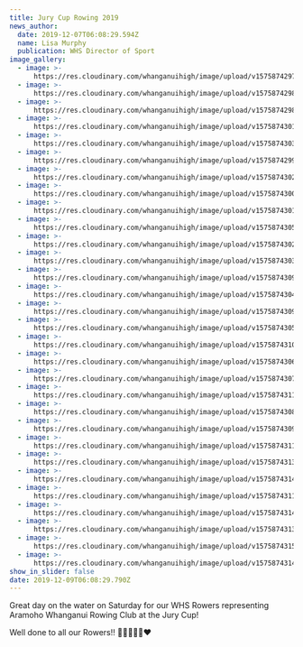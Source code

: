 ```yaml
---
title: Jury Cup Rowing 2019
news_author:
  date: 2019-12-07T06:08:29.594Z
  name: Lisa Murphy
  publication: WHS Director of Sport
image_gallery:
  - image: >-
      https://res.cloudinary.com/whanganuihigh/image/upload/v1575874297/News/111.jpg
  - image: >-
      https://res.cloudinary.com/whanganuihigh/image/upload/v1575874298/News/222.jpg
  - image: >-
      https://res.cloudinary.com/whanganuihigh/image/upload/v1575874298/News/333.jpg
  - image: >-
      https://res.cloudinary.com/whanganuihigh/image/upload/v1575874301/News/444.jpg
  - image: >-
      https://res.cloudinary.com/whanganuihigh/image/upload/v1575874303/News/555.jpg
  - image: >-
      https://res.cloudinary.com/whanganuihigh/image/upload/v1575874299/News/666.jpg
  - image: >-
      https://res.cloudinary.com/whanganuihigh/image/upload/v1575874302/News/777.jpg
  - image: >-
      https://res.cloudinary.com/whanganuihigh/image/upload/v1575874300/News/888.jpg
  - image: >-
      https://res.cloudinary.com/whanganuihigh/image/upload/v1575874301/News/999.jpg
  - image: >-
      https://res.cloudinary.com/whanganuihigh/image/upload/v1575874305/News/9991.jpg
  - image: >-
      https://res.cloudinary.com/whanganuihigh/image/upload/v1575874302/News/9992.jpg
  - image: >-
      https://res.cloudinary.com/whanganuihigh/image/upload/v1575874303/News/9993.jpg
  - image: >-
      https://res.cloudinary.com/whanganuihigh/image/upload/v1575874309/News/9994.jpg
  - image: >-
      https://res.cloudinary.com/whanganuihigh/image/upload/v1575874304/News/9995.jpg
  - image: >-
      https://res.cloudinary.com/whanganuihigh/image/upload/v1575874309/News/9996.jpg
  - image: >-
      https://res.cloudinary.com/whanganuihigh/image/upload/v1575874305/News/9997.jpg
  - image: >-
      https://res.cloudinary.com/whanganuihigh/image/upload/v1575874310/News/9998.jpg
  - image: >-
      https://res.cloudinary.com/whanganuihigh/image/upload/v1575874306/News/9999.jpg
  - image: >-
      https://res.cloudinary.com/whanganuihigh/image/upload/v1575874307/News/99991.jpg
  - image: >-
      https://res.cloudinary.com/whanganuihigh/image/upload/v1575874311/News/99992.jpg
  - image: >-
      https://res.cloudinary.com/whanganuihigh/image/upload/v1575874308/News/99993.jpg
  - image: >-
      https://res.cloudinary.com/whanganuihigh/image/upload/v1575874309/News/99994.jpg
  - image: >-
      https://res.cloudinary.com/whanganuihigh/image/upload/v1575874311/News/99995.jpg
  - image: >-
      https://res.cloudinary.com/whanganuihigh/image/upload/v1575874313/News/99996.jpg
  - image: >-
      https://res.cloudinary.com/whanganuihigh/image/upload/v1575874314/News/99997.jpg
  - image: >-
      https://res.cloudinary.com/whanganuihigh/image/upload/v1575874311/News/99998.jpg
  - image: >-
      https://res.cloudinary.com/whanganuihigh/image/upload/v1575874314/News/999991.jpg
  - image: >-
      https://res.cloudinary.com/whanganuihigh/image/upload/v1575874313/News/999992.jpg
  - image: >-
      https://res.cloudinary.com/whanganuihigh/image/upload/v1575874315/News/999993.jpg
  - image: >-
      https://res.cloudinary.com/whanganuihigh/image/upload/v1575874314/News/999994.jpg
show_in_slider: false
date: 2019-12-09T06:08:29.790Z
---
```

Great day on the water on Saturday for our WHS Rowers representing Aramoho Whanganui Rowing Club at the Jury Cup!

Well done to all our Rowers!! 💛💚🚣‍🚣‍💛❤️
